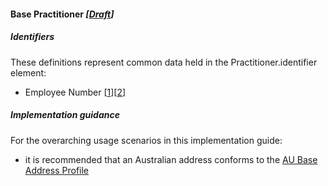 #### Base Practitioner *[[Draft](http://hl7.org/fhir/stu3/valueset-publication-status.html)]*

##### Identifiers
These definitions represent common data held in the Practitioner.identifier element:
* Employee Number [[1](http://ns.electronichealth.net.au/id/hpio-scoped/service-provider-individual/1.0)][[2](http://ns.electronichealth.net.au/id/abn-scoped/service-provider-individual/1.0)]


#####  Implementation guidance
For the overarching usage scenarios in this implementation guide:
* it is recommended that an Australian address conforms to the [AU Base Address Profile](http://build.fhir.org/ig/hl7au/au-fhir-base-stu3/StructureDefinition-au-address.html)

  




